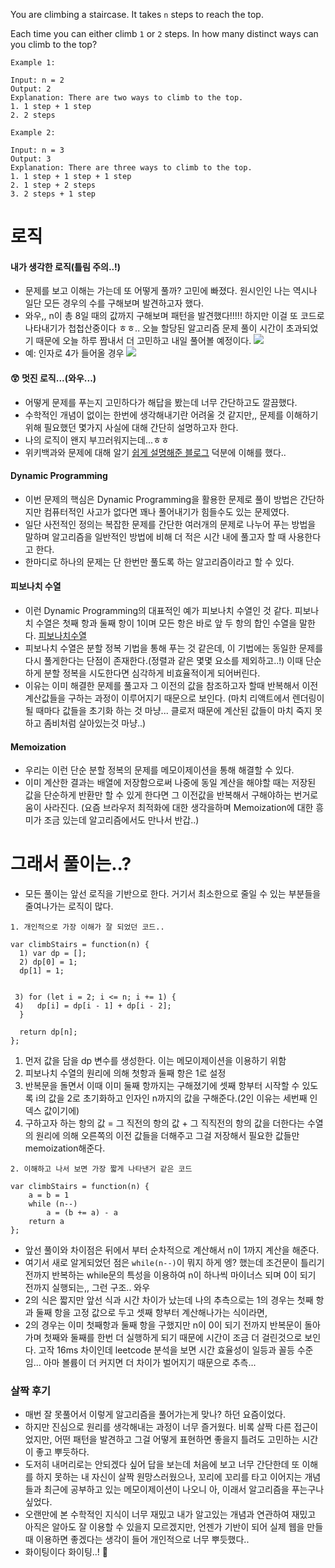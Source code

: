 You are climbing a staircase. It takes `n` steps to reach the top.

Each time you can either climb `1` or `2` steps. In how many distinct ways can you climb to the top?

```
Example 1:

Input: n = 2
Output: 2
Explanation: There are two ways to climb to the top.
1. 1 step + 1 step
2. 2 steps
```

```
Example 2:

Input: n = 3
Output: 3
Explanation: There are three ways to climb to the top.
1. 1 step + 1 step + 1 step
2. 1 step + 2 steps
3. 2 steps + 1 step
```

# 로직

#### 내가 생각한 로직(틀림 주의..!)

- 문제를 보고 이해는 가는데 또 어떻게 풀까? 고민에 빠졌다. 원시인인 나는 역시나 일단 모든 경우의 수를 구해보며 발견하고자 했다.
- 와우,, n이 총 8일 때의 값까지 구해보며 패턴을 발견했다!!!!! 하지만 이걸 또 코드로 나타내기가 첩첩산중이다 ㅎㅎ.. 오늘 할당된 알고리즘 문제 풀이 시간이 초과되었기 때문에 오늘 하루 짬내서 더 고민하고 내일 풀어볼 예정이다.
  ![](https://images.velog.io/images/sgr2134/post/aa4f1b1c-8d90-4745-9694-17ea171ab3dc/image.png)
- 예: 인자로 4가 들어올 경우
  ![](https://images.velog.io/images/sgr2134/post/53e33f07-ceaf-4ecc-ad13-84eca54d1b9c/image.png)

#### 😲 멋진 로직...(와우...)

- 어떻게 문제를 푸는지 고민하다가 해답을 봤는데 너무 간단하고도 깔끔했다.
- 수학적인 개념이 없이는 한번에 생각해내기란 어려울 것 같지만,, 문제를 이해하기 위해 필요했던 몇가지 사실에 대해 간단히 설명하고자 한다.
- 나의 로직이 왠지 부끄러워지는데...ㅎㅎ
- 위키백과와 문제에 대해 알기 [쉽게 설명해준 블로그](https://blog.naver.com/ndb796/221233570962) 덕분에 이해를 했다..

#### Dynamic Programming

- 이번 문제의 핵심은 Dynamic Programming을 활용한 문제로 풀이 방법은 간단하지만 컴퓨터적인 사고가 없다면 꽤나 풀어내기가 힘들수도 있는 문제였다.
- 일단 사전적인 정의는 복잡한 문제를 간단한 여러개의 문제로 나누어 푸는 방법을 말하며 알고리즘을 일반적인 방법에 비해 더 적은 시간 내에 풀고자 할 때 사용한다고 한다.
- 한마디로 하나의 문제는 단 한번만 풀도록 하는 알고리즘이라고 할 수 있다.

#### 피보나치 수열

- 이런 Dynamic Programming의 대표적인 예가 피보나치 수열인 것 같다. 피보나치 수열은 첫째 항과 둘째 항이 1이며 모든 항은 바로 앞 두 항의 합인 수열을 말한다. [피보나치수열](https://ko.wikipedia.org/wiki/%ED%94%BC%EB%B3%B4%EB%82%98%EC%B9%98_%EC%88%98)
- 피보나치 수열은 분할 정복 기법을 통해 푸는 것 같은데, 이 기법에는 동일한 문제를 다시 풀게한다는 단점이 존재한다.(정렬과 같은 몇몇 요소를 제외하고..!) 이때 단순하게 분할 정복을 시도한다면 심각하게 비효율적이게 되어버린다.
- 이유는 이미 해결한 문제를 풀고자 그 이전의 값을 참조하고자 할때 반복해서 이전 계산값들을 구하는 과정이 이루어지기 때문으로 보인다. (마치 리액트에서 렌더링이 될 때마다 값들을 초기화 하는 것 마냥... 클로저 때문에 계산된 값들이 마치 죽지 못하고 좀비처럼 살아있는것 마냥..)

#### Memoization

- 우리는 이런 단순 분할 정복의 문제를 메모이제이션을 통해 해결할 수 있다.
- 이미 계산한 결과는 배열에 저장함으로써 나중에 동일 계산을 해야할 때는 저장된 값을 단순하게 반환만 할 수 있게 한다면 그 이전값을 반복해서 구해야하는 번거로움이 사라진다.
  (요즘 브라우저 최적화에 대한 생각을하며 Memoization에 대한 흥미가 조금 있는데 알고리즘에서도 만나서 반갑..)

# 그래서 풀이는..?

- 모든 풀이는 앞선 로직을 기반으로 한다. 거기서 최소한으로 줄일 수 있는 부분들을 줄여나가는 로직이 많다.

```
1. 개인적으로 가장 이해가 잘 되었던 코드..

var climbStairs = function(n) {
  1) var dp = [];
  2) dp[0] = 1;
  dp[1] = 1;


 3) for (let i = 2; i <= n; i += 1) {
 4)   dp[i] = dp[i - 1] + dp[i - 2];
  }

  return dp[n];
};
```

1. 먼저 값을 담을 dp 변수를 생성한다. 이는 메모이제이션을 이용하기 위함
2. 피보나치 수열의 원리에 의해 첫항과 둘째 항은 1로 설정
3. 반복문을 돌면서 이때 이미 둘째 항까지는 구해졌기에 셋째 항부터 시작할 수 있도록 i의 값을 2로 초기화하고 인자인 n까지의 값을 구해준다.(2인 이유는 세번째 인덱스 값이기에)
4. 구하고자 하는 항의 값 = 그 직전의 항의 값 + 그 직직전의 항의 값을 더한다는 수열의 원리에 의해 오른쪽의 이전 값들을 더해주고 그걸 저장해서 필요한 값들만 memoization해준다.

```
2. 이해하고 나서 보면 가장 짧게 나타낸거 같은 코드

var climbStairs = function(n) {
    a = b = 1
    while (n--)
        a = (b += a) - a
    return a
};
```

- 앞선 풀이와 차이점은 뒤에서 부터 순차적으로 계산해서 n이 1까지 계산을 해준다.
- 여기서 새로 알게되었던 점은 `while(n--)`이 뭐지 하게 엥? 했는데 조건문이 틀리기 전까지 반복하는 while문의 특성을 이용하여 n이 하나씩 마이너스 되며 0이 되기 전까지 실행되는,, 그런 구조.. 와우
- 2의 식은 짧지만 앞선 식과 시간 차이가 났는데 나의 추측으로는 1의 경우는 첫째 항과 둘째 항을 고정 값으로 두고 셋째 항부터 계산해나가는 식이라면,
- 2의 경우는 이미 첫째항과 둘째 항을 구했지만 n이 0이 되기 전까지 반복문이 돌아가며 첫째와 둘째를 한번 더 실행하게 되기 때문에 시간이 조금 더 걸린것으로 보인다. 고작 16ms 차이인데 leetcode 분석을 보면 시간 효율성이 일등과 꼴등 수준임... 아마 볼륨이 더 커지면 더 차이가 벌어지기 때문으로 추측...

### 살짝 후기

- 매번 잘 못풀어서 이렇게 알고리즘을 풀어가는게 맞나? 하던 요즘이었다.
- 하지만 진심으로 원리를 생각해내는 과정이 너무 즐거웠다. 비록 살짝 다른 접근이었지만, 어떤 패턴을 발견하고 그걸 어떻게 표현하면 좋을지 틀려도 고민하는 시간이 좋고 뿌듯하다.
- 도저히 내머리로는 안되겠다 싶어 답을 보는데 처음에 보고 너무 간단한데 또 이해를 하지 못하는 내 자신이 살짝 원망스러웠으나, 꼬리에 꼬리를 타고 이어지는 개념들과 최근에 공부하고 있는 메모이제이션이 나오니 아, 이래서 알고리즘을 푸는구나 싶었다.
- 오랜만에 본 수학적인 지식이 너무 재밌고 내가 알고있는 개념과 연관하여 재밌고 아직은 알아도 잘 이용할 수 있을지 모르겠지만, 언젠가 기반이 되어 실제 웹을 만들 때 이용하면 좋겠다는 생각이 들어 개인적으로 너무 뿌듯했다..
- 화이팅이다 화이팅..! 👐
